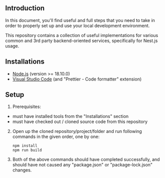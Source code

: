 ## Introduction

In this document, you'll find useful and full steps that you need to take in order to properly set up and use your local development environment.

This repository contains a collection of useful implementations for various common and 3rd party backend-oriented services, specifically for Nest.js usage.

## Installations

- [Node.js](https://nodejs.org/en/download/) (version >= 18.10.0)
- [Visual Studio Code](https://code.visualstudio.com/download) (and "Prettier - Code formatter" extension)

## Setup

1. Prerequisites:

- must have installed tools from the "Installations" section
- must have checked out / cloned source code from this repository

2. Open up the cloned repository/project/folder and run following commands in the given order, one by one:

   ```
   npm install
   npm run build
   ```

3. Both of the above commands should have completed successfully, and should have not caused any "package.json" or "package-lock.json" changes.
